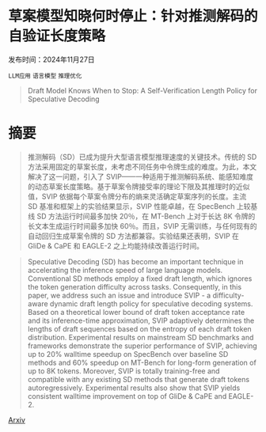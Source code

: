 # 草案模型知晓何时停止：针对推测解码的自验证长度策略

发布时间：2024年11月27日

`LLM应用` `语言模型` `推理优化`

> Draft Model Knows When to Stop: A Self-Verification Length Policy for Speculative Decoding

# 摘要

> 推测解码（SD）已成为提升大型语言模型推理速度的关键技术。传统的 SD 方法采用固定的草案长度，未考虑不同任务中令牌生成的难度。为此，本文解决了这一问题，引入了 SVIP——一种适用于推测解码系统、能感知难度的动态草案长度策略。基于草案令牌接受率的理论下限及其推理时的近似值，SVIP 依据每个草案令牌分布的熵来灵活确定草案序列的长度。主流 SD 基准和框架上的实验结果显示，SVIP 性能卓越，在 SpecBench 上较基线 SD 方法运行时间最多加快 20％，在 MT-Bench 上对于长达 8K 令牌的长文本生成运行时间最多加快 60％。而且，SVIP 无需训练，与任何现有的自动回归生成草案令牌的 SD 方法都兼容。实验结果还表明，SVIP 在 GliDe & CaPE 和 EAGLE-2 之上均能持续改善运行时间。

> Speculative Decoding (SD) has become an important technique in accelerating the inference speed of large language models. Conventional SD methods employ a fixed draft length, which ignores the token generation difficulty across tasks. Consequently, in this paper, we address such an issue and introduce SVIP - a difficulty-aware dynamic draft length policy for speculative decoding systems. Based on a theoretical lower bound of draft token acceptance rate and its inference-time approximation, SVIP adaptively determines the lengths of draft sequences based on the entropy of each draft token distribution. Experimental results on mainstream SD benchmarks and frameworks demonstrate the superior performance of SVIP, achieving up to 20\% walltime speedup on SpecBench over baseline SD methods and 60\% speedup on MT-Bench for long-form generation of up to 8K tokens. Moreover, SVIP is totally training-free and compatible with any existing SD methods that generate draft tokens autoregressively. Experimental results also show that SVIP yields consistent walltime improvement on top of GliDe & CaPE and EAGLE-2.

[Arxiv](https://arxiv.org/abs/2411.18462)